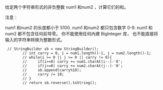 给定两个字符串形式的非负整数 num1 和num2 ，计算它们的和。

注意：

num1 和num2 的长度都小于 5100.
num1 和num2 都只包含数字 0-9.
num1 和num2 都不包含任何前导零。
你不能使用任何內建 BigInteger 库， 也不能直接将输入的字符串转换为整数形式。
```
 // StringBuilder sb = new StringBuilder();
        // int carry = 0, i = num1.length()-1, j = num2.length()-1;
        // while(i >= 0 || j >= 0 || carry != 0){
        //     if(i>=0) carry += num1.charAt(i--)-'0';
        //     if(j>=0) carry += num2.charAt(j--)-'0';
        //     sb.append(carry%10);
        //     carry /= 10;
        // }
        // return sb.reverse().toString();
```